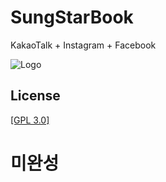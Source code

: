 # SungStarBook
KakaoTalk + Instagram + Facebook

![Logo](https://user-images.githubusercontent.com/40740128/68085075-1bf7bb80-fe80-11e9-95d1-06c570d1d55d.png)

## License
[[GPL 3.0]](https://github.com/sungbin5304/SungStarBook/blob/master/LICENSE)



# 미완성
